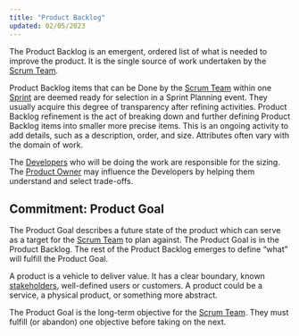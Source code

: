 ```yaml
---
title: "Product Backlog"
updated: 02/05/2023
---
```


The Product Backlog is an emergent, ordered list of what is needed to improve the product. It is the single source of work undertaken by the [Scrum Team](/guides/scrum/team/).

Product Backlog items that can be Done by the [Scrum Team](/guides/scrum/team/) within one [Sprint](/guides/scrum/events/sprint) are deemed ready for selection in a Sprint Planning event. They usually acquire this degree of transparency after refining activities. Product Backlog refinement is the act of breaking down and further defining Product Backlog items into smaller more precise items. This is an ongoing activity to add details, such as a description, order, and size. Attributes often vary with the domain of work.

The [Developers](/guides/scrum/team/developers) who will be doing the work are responsible for the sizing. The [Product Owner](/guides/scrum/team/po) may influence the Developers by helping them understand and select trade-offs.

## Commitment: Product Goal

The Product Goal describes a future state of the product which can serve as a target for the [Scrum Team](/guides/scrum/team/) to plan against. The Product Goal is in the Product Backlog. The rest of the Product Backlog emerges to define “what” will fulfill the Product Goal.

A product is a vehicle to deliver value. It has a clear boundary, known [stakeholders](/guides/scrum/stakeholders), well-defined users or customers. A product could be a service, a physical product, or something more abstract.

The Product Goal is the long-term objective for the [Scrum Team](/guides/scrum/team/). They must fulfill (or abandon) one objective before taking on the next.
